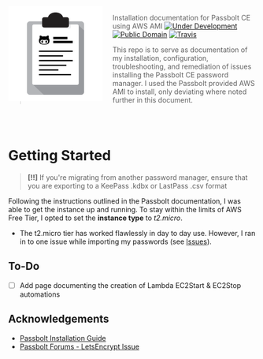 <img src="/project-logo.png" align="left" width="192px" height="192px"/>
<img align="left" width="0" height="192px" hspace="10"/>

> Installation documentation for Passbolt CE using AWS AMI
[![Under Development](https://img.shields.io/badge/under-development-orange.svg)](https://github.com/cez-aug/github-project-boilerplate) [![Public Domain](https://img.shields.io/badge/public-domain-lightgrey.svg)](https://creativecommons.org/publicdomain/zero/1.0/) [![Travis](https://img.shields.io/travis/cez-aug/github-project-boilerplate.svg)](http://github.com/cez-aug/github-project-boilerplate)

> This repo is to serve as documentation of my installation, configuration, troubleshooting, and remediation of issues installing the Passbolt CE password manager. I used the Passbolt provided AWS AMI to install, only deviating where noted further in this document.
<br>
<br>

# Getting Started

> **[!!]** If you're migrating from another password manager, ensure that you are exporting to a KeePass .kdbx or LastPass .csv format

Following the instructions outlined in the Passbolt documentation, I was able to get the instance up and running. To stay within the limits of AWS Free Tier, I opted to set the **instance type** to *t2.micro*.
* The t2.micro tier has worked flawlessly in day to day use. However, I ran in to one issue while importing my passwords (see [Issues](issues.md)).

## To-Do

- [ ] Add page documenting the creation of Lambda EC2Start & EC2Stop automations

## Acknowledgements

* [Passbolt Installation Guide](https://help.passbolt.com/hosting/install/ce/aws.html)
* [Passbolt Forums - LetsEncrypt Issue](https://community.passbolt.com/t/not-able-to-install-passbolt-ce-on-ubuntu-20-04-with-lets-encrypt/4168)
